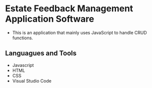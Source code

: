 # Estate Feedback Management Application Software
- This is an application that mainly uses JavaScript to handle CRUD functions.

## Languagues and Tools
- Javascript
- HTML
- CSS
- Visual Studio Code
